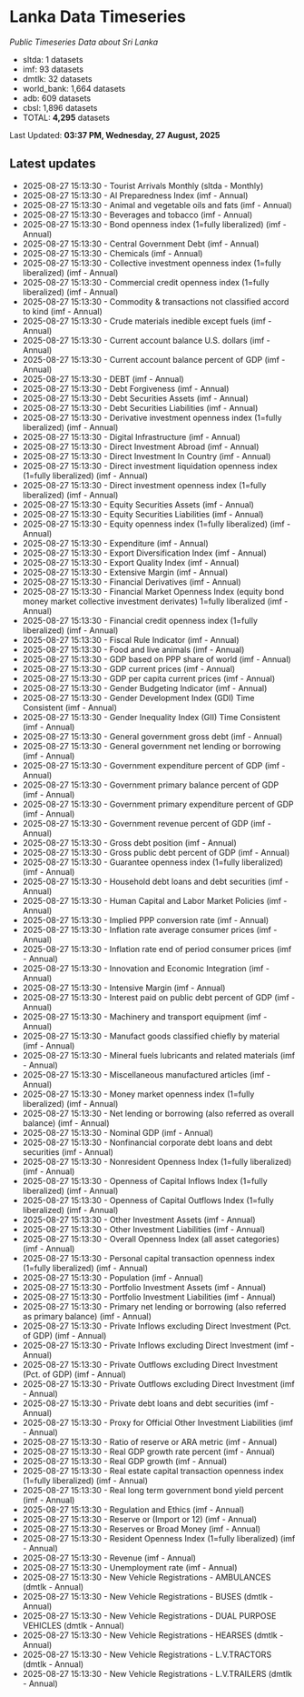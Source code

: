 # Lanka Data Timeseries
*Public Timeseries Data about Sri Lanka*

* sltda: 1 datasets
* imf: 93 datasets
* dmtlk: 32 datasets
* world_bank: 1,664 datasets
* adb: 609 datasets
* cbsl: 1,896 datasets
* TOTAL: **4,295** datasets

Last Updated: **03:37 PM, Wednesday, 27 August, 2025**

## Latest updates

* 2025-08-27 15:13:30 - Tourist Arrivals Monthly (sltda - Monthly)
* 2025-08-27 15:13:30 - AI Preparedness Index (imf - Annual)
* 2025-08-27 15:13:30 - Animal and vegetable oils and fats (imf - Annual)
* 2025-08-27 15:13:30 - Beverages and tobacco (imf - Annual)
* 2025-08-27 15:13:30 - Bond openness index (1=fully liberalized) (imf - Annual)
* 2025-08-27 15:13:30 - Central Government Debt (imf - Annual)
* 2025-08-27 15:13:30 - Chemicals (imf - Annual)
* 2025-08-27 15:13:30 - Collective investment openness index (1=fully liberalized) (imf - Annual)
* 2025-08-27 15:13:30 - Commercial credit openness index (1=fully liberalized) (imf - Annual)
* 2025-08-27 15:13:30 - Commodity & transactions not classified accord to kind (imf - Annual)
* 2025-08-27 15:13:30 - Crude materials inedible except fuels (imf - Annual)
* 2025-08-27 15:13:30 - Current account balance U.S. dollars (imf - Annual)
* 2025-08-27 15:13:30 - Current account balance percent of GDP (imf - Annual)
* 2025-08-27 15:13:30 - DEBT (imf - Annual)
* 2025-08-27 15:13:30 - Debt Forgiveness (imf - Annual)
* 2025-08-27 15:13:30 - Debt Securities Assets (imf - Annual)
* 2025-08-27 15:13:30 - Debt Securities Liabilities (imf - Annual)
* 2025-08-27 15:13:30 - Derivative investment openness index (1=fully liberalized) (imf - Annual)
* 2025-08-27 15:13:30 - Digital Infrastructure (imf - Annual)
* 2025-08-27 15:13:30 - Direct Investment Abroad (imf - Annual)
* 2025-08-27 15:13:30 - Direct Investment In Country (imf - Annual)
* 2025-08-27 15:13:30 - Direct investment liquidation openness index (1=fully liberalized) (imf - Annual)
* 2025-08-27 15:13:30 - Direct investment openness index (1=fully liberalized) (imf - Annual)
* 2025-08-27 15:13:30 - Equity Securities Assets (imf - Annual)
* 2025-08-27 15:13:30 - Equity Securities Liabilities (imf - Annual)
* 2025-08-27 15:13:30 - Equity openness index (1=fully liberalized) (imf - Annual)
* 2025-08-27 15:13:30 - Expenditure (imf - Annual)
* 2025-08-27 15:13:30 - Export Diversification Index (imf - Annual)
* 2025-08-27 15:13:30 - Export Quality Index (imf - Annual)
* 2025-08-27 15:13:30 - Extensive Margin (imf - Annual)
* 2025-08-27 15:13:30 - Financial Derivatives (imf - Annual)
* 2025-08-27 15:13:30 - Financial Market Openness Index (equity bond money market collective investment derivates) 1=fully liberalized (imf - Annual)
* 2025-08-27 15:13:30 - Financial credit openness index (1=fully liberalized) (imf - Annual)
* 2025-08-27 15:13:30 - Fiscal Rule Indicator (imf - Annual)
* 2025-08-27 15:13:30 - Food and live animals (imf - Annual)
* 2025-08-27 15:13:30 - GDP based on PPP share of world (imf - Annual)
* 2025-08-27 15:13:30 - GDP current prices (imf - Annual)
* 2025-08-27 15:13:30 - GDP per capita current prices (imf - Annual)
* 2025-08-27 15:13:30 - Gender Budgeting Indicator (imf - Annual)
* 2025-08-27 15:13:30 - Gender Development Index (GDI) Time Consistent (imf - Annual)
* 2025-08-27 15:13:30 - Gender Inequality Index (GII) Time Consistent (imf - Annual)
* 2025-08-27 15:13:30 - General government gross debt (imf - Annual)
* 2025-08-27 15:13:30 - General government net lending or borrowing (imf - Annual)
* 2025-08-27 15:13:30 - Government expenditure percent of GDP (imf - Annual)
* 2025-08-27 15:13:30 - Government primary balance percent of GDP (imf - Annual)
* 2025-08-27 15:13:30 - Government primary expenditure percent of GDP (imf - Annual)
* 2025-08-27 15:13:30 - Government revenue percent of GDP (imf - Annual)
* 2025-08-27 15:13:30 - Gross debt position (imf - Annual)
* 2025-08-27 15:13:30 - Gross public debt percent of GDP (imf - Annual)
* 2025-08-27 15:13:30 - Guarantee openness index (1=fully liberalized) (imf - Annual)
* 2025-08-27 15:13:30 - Household debt loans and debt securities (imf - Annual)
* 2025-08-27 15:13:30 - Human Capital and Labor Market Policies (imf - Annual)
* 2025-08-27 15:13:30 - Implied PPP conversion rate (imf - Annual)
* 2025-08-27 15:13:30 - Inflation rate average consumer prices (imf - Annual)
* 2025-08-27 15:13:30 - Inflation rate end of period consumer prices (imf - Annual)
* 2025-08-27 15:13:30 - Innovation and Economic Integration (imf - Annual)
* 2025-08-27 15:13:30 - Intensive Margin (imf - Annual)
* 2025-08-27 15:13:30 - Interest paid on public debt percent of GDP (imf - Annual)
* 2025-08-27 15:13:30 - Machinery and transport equipment (imf - Annual)
* 2025-08-27 15:13:30 - Manufact goods classified chiefly by material (imf - Annual)
* 2025-08-27 15:13:30 - Mineral fuels lubricants and related materials (imf - Annual)
* 2025-08-27 15:13:30 - Miscellaneous manufactured articles (imf - Annual)
* 2025-08-27 15:13:30 - Money market openness index (1=fully liberalized) (imf - Annual)
* 2025-08-27 15:13:30 - Net lending or borrowing (also referred as overall balance) (imf - Annual)
* 2025-08-27 15:13:30 - Nominal GDP (imf - Annual)
* 2025-08-27 15:13:30 - Nonfinancial corporate debt loans and debt securities (imf - Annual)
* 2025-08-27 15:13:30 - Nonresident Openness Index (1=fully liberalized) (imf - Annual)
* 2025-08-27 15:13:30 - Openness of Capital Inflows Index (1=fully liberalized) (imf - Annual)
* 2025-08-27 15:13:30 - Openness of Capital Outflows Index (1=fully liberalized) (imf - Annual)
* 2025-08-27 15:13:30 - Other Investment Assets (imf - Annual)
* 2025-08-27 15:13:30 - Other Investment Liabilities (imf - Annual)
* 2025-08-27 15:13:30 - Overall Openness Index (all asset categories) (imf - Annual)
* 2025-08-27 15:13:30 - Personal capital transaction openness index (1=fully liberalized) (imf - Annual)
* 2025-08-27 15:13:30 - Population (imf - Annual)
* 2025-08-27 15:13:30 - Portfolio Investment Assets (imf - Annual)
* 2025-08-27 15:13:30 - Portfolio Investment Liabilities (imf - Annual)
* 2025-08-27 15:13:30 - Primary net lending or borrowing (also referred as primary balance) (imf - Annual)
* 2025-08-27 15:13:30 - Private Inflows excluding Direct Investment (Pct. of GDP) (imf - Annual)
* 2025-08-27 15:13:30 - Private Inflows excluding Direct Investment (imf - Annual)
* 2025-08-27 15:13:30 - Private Outflows excluding Direct Investment (Pct. of GDP) (imf - Annual)
* 2025-08-27 15:13:30 - Private Outflows excluding Direct Investment (imf - Annual)
* 2025-08-27 15:13:30 - Private debt loans and debt securities (imf - Annual)
* 2025-08-27 15:13:30 - Proxy for Official Other Investment Liabilities (imf - Annual)
* 2025-08-27 15:13:30 - Ratio of reserve or ARA metric (imf - Annual)
* 2025-08-27 15:13:30 - Real GDP growth rate percent (imf - Annual)
* 2025-08-27 15:13:30 - Real GDP growth (imf - Annual)
* 2025-08-27 15:13:30 - Real estate capital transaction openness index (1=fully liberalized) (imf - Annual)
* 2025-08-27 15:13:30 - Real long term government bond yield percent (imf - Annual)
* 2025-08-27 15:13:30 - Regulation and Ethics (imf - Annual)
* 2025-08-27 15:13:30 - Reserve or (Import or 12) (imf - Annual)
* 2025-08-27 15:13:30 - Reserves or Broad Money (imf - Annual)
* 2025-08-27 15:13:30 - Resident Openness Index (1=fully liberalized) (imf - Annual)
* 2025-08-27 15:13:30 - Revenue (imf - Annual)
* 2025-08-27 15:13:30 - Unemployment rate (imf - Annual)
* 2025-08-27 15:13:30 - New Vehicle Registrations - AMBULANCES (dmtlk - Annual)
* 2025-08-27 15:13:30 - New Vehicle Registrations - BUSES (dmtlk - Annual)
* 2025-08-27 15:13:30 - New Vehicle Registrations - DUAL PURPOSE VEHICLES (dmtlk - Annual)
* 2025-08-27 15:13:30 - New Vehicle Registrations - HEARSES (dmtlk - Annual)
* 2025-08-27 15:13:30 - New Vehicle Registrations - L.V.TRACTORS (dmtlk - Annual)
* 2025-08-27 15:13:30 - New Vehicle Registrations - L.V.TRAILERS (dmtlk - Annual)
